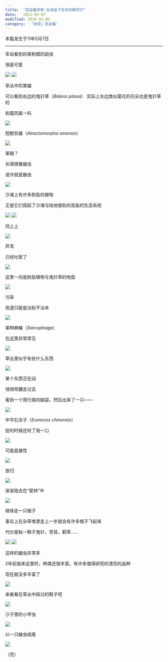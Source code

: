 ```yaml
---
title:  "昆虫篇序章·在高盐下生存的精灵们"
date:   2011-05-07
modified: 2014-01-05
category: '「发现」昆虫篇'
---
```

本篇发生于11年5月7日

---

车站看到的某粉蝶的幼虫

很是可爱

<img class='disc' src='https://i.postimg.cc/ZKPxjkjN/1.jpg'>
<img class='disc' src='https://i.postimg.cc/50Hmm6k9/2.jpg'>

草丛中的某蝗

可以看到右边的鬼针草（<i>Bidens pilosa</i>） 实际上左边类似菊花的花朵也是鬼针草的

和菊同属一科

<img class='disc' src='https://i.postimg.cc/6QpcyHrv/3.jpg'>

短额负蝗（<i>Atractomorpha sinensis</i>）

<img class='disc' src='https://i.postimg.cc/PrnMmfbh/4.jpg'>

某蛾？

长得很像蝗虫

或许就是蝗虫

<img class='disc' src='https://i.postimg.cc/JhYqJbxd/5.jpg'>

沙滩上有许多耐盐的植物

正是它们搭起了沙滩与陆地接轨的高盐的生态系统

<img class='disc' src='https://i.postimg.cc/bYtTDSt3/6.jpg'>
<img class='disc' src='https://i.postimg.cc/sXt4HstY/7.jpg'>

同上上

<img class='disc' src='https://i.postimg.cc/PJYzB0jB/8.jpg'>

芦苇

已经吐絮了

<img class='disc' src='https://i.postimg.cc/Jz1c2Td2/9.jpg'>

这里一向是耐盐植物与鬼针草的地盘

<img class='disc' src='https://i.postimg.cc/vZ3LFWJH/10.jpg'>

污染

改道只能是治标不治本

<img class='disc' src='https://i.postimg.cc/Bvb5qj35/11.jpg'>

某种麻蝇（<i>Sarcophaga</i>）

在这里非常常见

<img class='disc' src='https://i.postimg.cc/gJ6vZ1nn/12.jpg'>

草丛里似乎有些什么东西

<img class='disc' src='https://i.postimg.cc/5yBLPv5J/13.jpg'>

某个东西正在动

悄悄弯腰走过去

看到一个爬行类的脑袋，然后出来了一只——

<img class='disc' src='https://i.postimg.cc/d3PGmnyn/14.jpg'>

中华石龙子（<i>Eumeces chinensis</i>）

捉的时候还咬了我一口

<img class='disc' src='https://i.postimg.cc/5trBjf9h/15.jpg'>

可能是雄性

<img class='disc' src='https://i.postimg.cc/X7WwrH3Y/16.jpg'>

放归

<img class='disc' src='https://i.postimg.cc/59LBNchr/17.jpg'>

渐渐隐去在“密林”中

<img class='disc' src='https://i.postimg.cc/15KDwG5c/18.jpg'>

继续走一只蛾子

事实上在杂草堆里走上一步就会有许多蛾子飞起来

代价是粘一鞋子鬼针，苍耳，蓟草……

<img class='disc' src='https://i.postimg.cc/MpKVDnnk/19.jpg'>
<img class='disc' src='https://i.postimg.cc/y8Q9r7RD/20.jpg'>

这样的蝗虫非常多

2年前我来这里时，种类还很丰富，有许多值得研究的漂亮的品种

现在就没多丰富了

<img class='disc' src='https://i.postimg.cc/cJv3pP7X/21.jpg'>

来看看在草丛中踩过的鞋子吧

<img class='disc' src='https://i.postimg.cc/MTRQTRFB/22.jpg'>

沙子里的小甲虫

<img class='disc' src='https://i.postimg.cc/8CxvNwtD/23.jpg'>

以一只蝗虫结尾

<img class='disc' src='https://i.postimg.cc/SRhzzsBv/24.jpg'>

（完）
